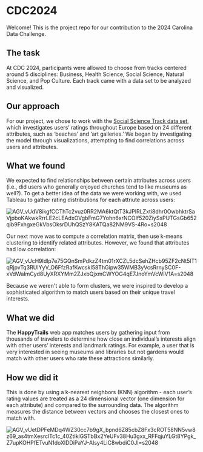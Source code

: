 # CDC2024
Welcome! This is the project repo for our contribution to the 2024 Carolina Data Challenge.
## The task
At CDC 2024, participants were allowed to choose from tracks centered around 5 disciplines: Business, Health Science, Social Science, Natural Science, and Pop Culture. Each track came with a data set to be analyzed and visualized. 
## Our approach
For our project, we chose to work with the [Social Science Track data set](https://archive.ics.uci.edu/dataset/485/tarvel+review+ratings), which investigates users’ ratings throughout Europe based on 24 different attributes, such as ‘beaches’ and ‘art galleries.’ We began by investigating the model through visualizations, attempting to find correlations across users and attributes.
## What we found
We expected to find relationships between certain attributes across users (i.e., did users who generally enjoyed churches tend to like museums as well?). To get a better idea of the data we were working with, we used Tableau to gather rating distributions for each attriute across users:

![AGV_vUdV8ikgfCCThTc2vuz0RR2MA6ktQtT3kJPlRLZxti8dhr0OwbhktrSaVjpboKAkwkRrrLE2cLEAdxOVgbFmG7Yohn6xrNCOIf520ZiySsPUTGsGb652qib9FxhgxeGkVbsOksrDUhQSzY8KATQa82NM9VS-4Ro=s2048](https://github.com/user-attachments/assets/f036788b-6d8e-45e5-9430-53e941f663c1)

Our next move was to compute a correlation matrix, then use k-means clustering to identify related attributes.
However, we found that attributes had low correlation:

![AGV_vUcH9Idlp7e75GQnSmPdkzZ4tm01rXCZL5dcSehZHcb95ZF2cNt5lT1qRjpvTq3RUIYyV_O6FfzRafKwcskI58ThGipw35WMB3yVcsRrnySC0F-xVdWaImCyd8UyXRXYMm2ZJxbQjxmCWYOG4qE7JnoYmVcWiV1A=s2048](https://github.com/user-attachments/assets/d9008408-027c-4fbd-9a9d-558991f69b9f)

Because we weren't able to form clusters, we were inspired to develop a sophisticated algorithm to match users based on their unique travel interests.
## What we did
The **HappyTrails** web app matches users by gathering input from thousands of travelers to determine how close an individual’s interests align with other users’ interests and landmark ratings. For example, a user that is very interested in seeing museums and libraries but not gardens would match with other users who rate these attractions similarly.
## How we did it
This is done by using a k-nearest neighbors (KNN) algorithm - each user’s rating values are treated as a 24 dimensional vector (one dimension for each attribute) and compared to the surrounding data. The algorithm measures the distance between vectors and chooses the closest ones to match with.

![AGV_vUetDPFeMDq4WZ30cc7b9gX_bpnd6Z85cbZ8Fx3cROT58NN5vw8z69_as4tmXesrclTc1c_40ZtIklGSTbBx2YeUFv38Hu3gxx_RFFqjuYLGt8YPgk_Z7upKOHPfETvuN1doXlDDiPaYJ-Alsy4LiC8wbdiC0JI=s2048](https://github.com/user-attachments/assets/b14f9b19-5e9a-4de7-9025-e8ed8c5d2d31)
